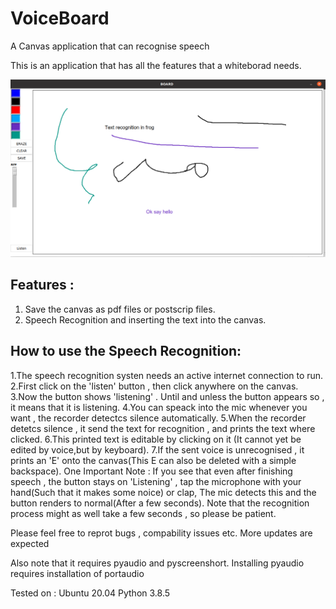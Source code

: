 # VoiceBoard
A Canvas application that can recognise speech

This is an application that has all the features that a whiteborad needs.

![Screenshot](https://raw.githubusercontent.com/Kannampuzha/VoiceBoard/main/Screenshot2.png)

## Features :
1. Save the canvas as pdf files or postscrip files.
2. Speech Recognition and inserting the text into the canvas.

## How to use the Speech Recognition:
1.The speech recognition systen needs an active internet connection to run.
2.First click on the 'listen' button , then click anywhere on the canvas.
3.Now the button shows 'listening' . Until and unless the button appears so , it means that it is listening.
4.You can speack into the mic whenever you want , the recorder detectcs silence automatically.
5.When the recorder detetcs silence , it send the text for recognition , and prints the text where clicked.
6.This printed text is editable by clicking on it (It cannot yet be edited by voice,but by keyboard).
7.If the sent voice is unrecognised , it prints an 'E' onto the canvas(This E can also be deleted with a simple backspace).
One Important Note :
 If you see that even after finishing speech , the button stays on 'Listening' , tap the microphone with your hand(Such that it makes some noice) or clap,
 The mic detects this and the button renders to normal(After a few seconds).
 Note that the recognition process might as well take a few seconds , so please be patient.


Please feel free to reprot bugs , compability issues etc.
More updates are expected

Also note that it requires pyaudio and pyscreenshort. Installing pyaudio requires installation of portaudio

Tested on :
Ubuntu 20.04
Python 3.8.5


